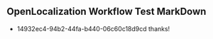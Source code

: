 ## OpenLocalization Workflow Test MarkDown
* 14932ec4-94b2-44fa-b440-06c60c18d9cd thanks!

<!--HONumber=Nov16_HO2-->


